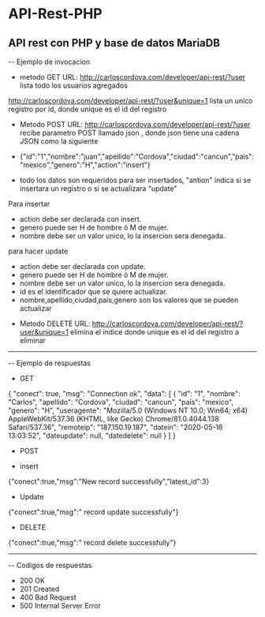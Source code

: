# API-Rest-PHP
API rest con PHP y base de datos MariaDB
--------------------------------------------------------------------------------------------
-- Ejemplo de invocacion

* metodo GET
URL: http://carloscordova.com/developer/api-rest/?user
lista todo los usuarios agregados

http://carloscordova.com/developer/api-rest/?user&unique=1
lista un unico registro por id, donde unique es el id del registro

* Metodo POST 
URL: http://carloscordova.com/developer/api-rest/?user
recibe parametro POST llamado json , donde json tiene una cadena JSON como la siguiente

-  {"id":"1","nombre":"juan","apellido":"Cordova","ciudad":"cancun","pais":"mexico","genero":"H","action":"insert"}

-  todo los datos son requeridos para ser insertados, "antion" indica si se insertara un registro o si se actualizara "update"

Para insertar
-  action debe ser declarada con insert.
-  genero puede ser H de hombre ó M de mujer.
-  nombre debe ser un valor unico, lo la insercion sera denegada.

para hacer update
-  action debe ser declarada con update.
-  genero puede ser H de hombre ó M de mujer.
-  nombre debe ser un valor unico, lo la insercion sera denegada.
-  id es el identificador que se quiere actualizar.
- nombre,apellido,ciudad,pais,genero son los valores que se pueden actualizar

* Metodo DELETE
URL: http://carloscordova.com/developer/api-rest/?user&unique=1
elimina el indice donde unique es el id del registro a eliminar

--------------------------------------------------------------------------------------------
-- Ejemplo de respuestas

 * GET
 
 {
  "conect": true,
  "msg": "Connection ok",
  "data": [
    {
      "id": "1",
      "nombre": "Carlos",
      "apellido": "Cordova",
      "ciudad": "cancun",
      "pais": "mexico",
      "genero": "H",
      "useragente": "Mozilla/5.0 (Windows NT 10.0; Win64; x64) AppleWebKit/537.36 (KHTML, like Gecko) Chrome/81.0.4044.138 Safari/537.36",
      "remoteip": "187.150.19.187",
      "datein": "2020-05-16 13:03:52",
      "dateupdate": null,
      "datedelete": null
    }
  ]
}
* POST

- insert

{"conect":true,"msg":"New record  successfully","latest_id":3}

- Update

{"conect":true,"msg":" record update successfully"}

* DELETE

{"conect":true,"msg":" record delete successfully"}

--------------------------------------------------------------------------------------------
-- Codigos de respuestas

* 200 OK
* 201 Created
* 400 Bad Request
* 500 Internal Server Error

